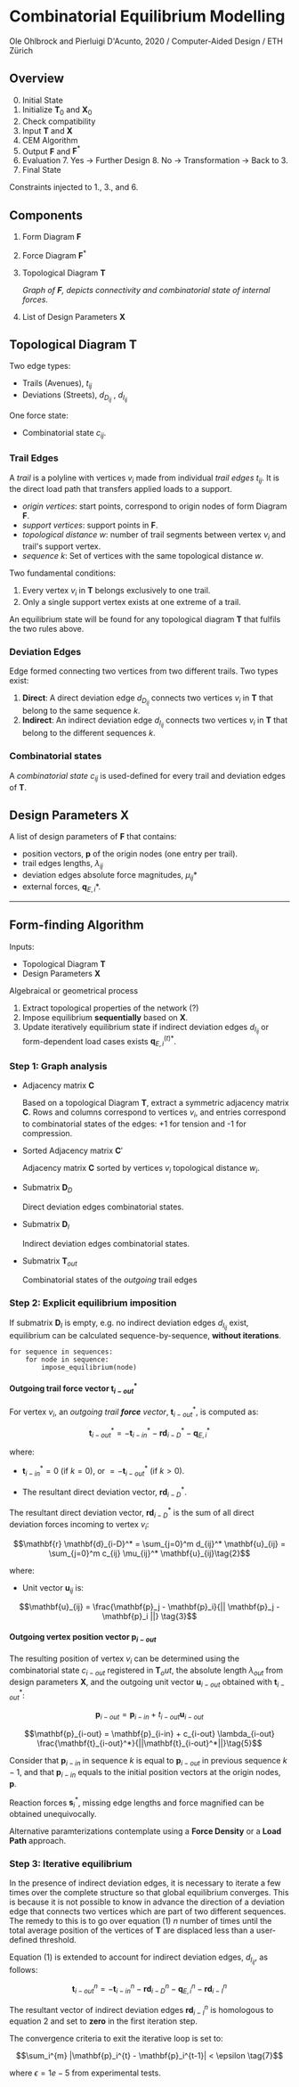 # Combinatorial Equilibrium Modelling

Ole Ohlbrock and Pierluigi D'Acunto, 2020 / Computer-Aided Design / ETH Zürich

## Overview
0. Initial State
1. Initialize $\mathbf{T}_0$ and $\mathbf{X}_0$
2. Check compatibility
3. Input $\mathbf{T}$ and $\mathbf{X}$
4. CEM Algorithm
5. Output $\mathbf{F}$ and $\mathbf{F}^*$
6. Evaluation
	7. Yes -> Further Design
	8. No -> Transformation -> Back to 3.
9. Final State

Constraints injected to 1., 3., and 6.

## Components

1. Form Diagram $\mathbf{F}$
2. Force Diagram $\mathbf{F}^*$
3. Topological Diagram $\mathbf{T}$

	_Graph of $\mathbf{F}$, depicts connectivity and combinatorial state of internal forces._
4. List of Design Parameters $\mathbf{X}$

## Topological Diagram $\mathbf{T}$

Two edge types:
- Trails (Avenues), $t_{ij}$
- Deviations (Streets), $d_{D_{ij}}$ , $d_{I_{ij}}$ 

One force state:
- Combinatorial state $c_{ij}$.

### Trail Edges
A _trail_ is a polyline with vertices $v_i$ made from individual _trail edges_ $t_{ij}$. It is the direct load path that transfers applied loads to a support.

- _origin vertices_: start points, correspond to origin nodes of form Diagram $\mathbf{F}$.
- _support vertices_: support points in $\mathbf{F}$.
- _topological distance_ $w$: number of trail segments between vertex $v_i$ and trail's support vertex. 
- _sequence_ $k$: Set of vertices with the same topological distance $w$. 

Two fundamental conditions:
1. Every vertex $v_i$ in $\mathbf{T}$ belongs exclusively to one trail.
2. Only a single support vertex exists at one extreme of a trail.

An equilibrium state will be found for any topological diagram $\mathbf{T}$ that fulfils the two rules above.

### Deviation Edges

Edge formed connecting two vertices from two different trails. Two types exist:

1. **Direct**: A direct deviation edge $d_{D_{ij}}$ connects two vertices $v_i$ in $\mathbf{T}$ that belong to the same sequence $k$.
2. **Indirect**: An indirect deviation edge $d_{I_{ij}}$ connects two vertices $v_i$ in $\mathbf{T}$ that belong to the different sequences $k$.

### Combinatorial states

A _combinatorial state_ $c_{ij}$ is used-defined for every trail and deviation edges of $\mathbf{T}$.


## Design Parameters $\mathbf{X}$

A list of design parameters of $\mathbf{F}$ that contains:
- position vectors, $\mathbf{p}$ of the origin nodes (one entry per trail).
- trail edges lengths, $\lambda_{ij}$
- deviation edges absolute force magnitudes, $\mu_{ij}*$
- external forces, $\mathbf{q}_{E, i}*$.

--- 

## Form-finding Algorithm

Inputs: 
-  Topological Diagram $\mathbf{T}$
- Design Parameters $\mathbf{X}$

Algebraical or geometrical process
1. Extract topological properties of the network (?)
2. Impose equilibrium **sequentially** based on $\mathbf{X}$.
3. Update iteratively equilibrium state if indirect deviation edges $d_{I_{ij}}$ or form-dependent load cases exists $\mathbf{q}_{E, i}^{(t)*}$.


### Step 1: Graph analysis

- Adjacency matrix $\mathbf{C}$

	Based on a topological Diagram $\mathbf{T}$, extract a symmetric adjacency matrix $\mathbf{C}$. Rows and columns correspond to vertices $v_i$, and entries correspond to combinatorial states of the edges: +1 for tension and -1 for compression.

- Sorted Adjacency matrix $\mathbf{C}'$

	Adjacency matrix $\mathbf{C}$ sorted by vertices $v_i$ topological distance $w_i$.
	
- Submatrix $\mathbf{D}_D$

	Direct deviation edges combinatorial states.

- Submatrix $\mathbf{D}_I$

	Indirect deviation edges combinatorial states.
	
- Submatrix $\mathbf{T}_{out}$

	Combinatorial states of the **outgoing*‌* trail edges
	
	
### Step 2: Explicit equilibrium imposition

If submatrix $\mathbf{D}_I$ is empty, e.g. no indirect deviation edges $d_{I_{ij}}$ exist, equilibrium can be calculated sequence-by-sequence, **without iterations**.

```
for sequence in sequences:
	for node in sequence:
		impose_equilibrium(node)
```


#### Outgoing trail **force** vector $\mathbf{t}_{i-out}^*$

For vertex $v_i$, an _outgoing trail **force** vector_, $\mathbf{t}_{i-out}^*$, is computed as:

$$\mathbf{t}_{i-out}^* = -\mathbf{t}_{i-in}^* -\mathbf{r} \mathbf{d}_{i-D}^* - \mathbf{q}_{E, i}^* \tag{1}$$

where:

- $\mathbf{t}_{i-in}^* = 0$ (if $k = 0$), or $= -\mathbf{t}_{i-out}^*$ (if $k > 0$).

- The resultant direct deviation vector, $\mathbf{r} \mathbf{d}_{i-D}^*$.


The resultant direct deviation vector, $\mathbf{r} \mathbf{d}_{i-D}^*$ is the sum of all direct deviation forces incoming to vertex $v_i$:

$$\mathbf{r} \mathbf{d}_{i-D}^* = \sum_{j=0}^m d_{ij}^* \mathbf{u}_{ij} = \sum_{j=0}^m c_{ij} \mu_{ij}^* \mathbf{u}_{ij}\tag{2}$$ 

where:

- Unit vector $\mathbf{u}_{ij}$ is:

$$\mathbf{u}_{ij} = \frac{\mathbf{p}_j - \mathbf{p}_i}{|| \mathbf{p}_j - \mathbf{p}_i ||} \tag{3}$$


#### Outgoing vertex **position** vector $\mathbf{p}_{i-out}$

The resulting position of vertex $v_i$ can be determined using the combinatorial state $c_{i-out}$ registered in $\mathbf{T}_out$, the absolute length $\lambda_{out}$ from design parameters $\mathbf{X}$, and the outgoing unit vector $\mathbf{u}_{i-out}$ obtained with $\mathbf{t}_{i-out}^*$:

$$\mathbf{p}_{i-out} = \mathbf{p}_{i-in} + t_{i-out} \mathbf{u}_{i-out}\tag{4}$$ 

$$\mathbf{p}_{i-out} = \mathbf{p}_{i-in} + c_{i-out} \lambda_{i-out} \frac{\mathbf{t}_{i-out}^*}{||\mathbf{t}_{i-out}^*||}\tag{5}$$

Consider that $\mathbf{p}_{i-in}$ in sequence $k$ is equal to $\mathbf{p}_{i-out}$ in previous sequence $k-1$, and that $\mathbf{p}_{i-in}$ equals to the initial position vectors at the origin nodes,  $\mathbf{p}$.

Reaction forces $\mathbf{s}_i^*$, missing edge lengths and force magnified can be obtained unequivocally.


Alternative paramterizations contemplate using a **Force Density** or a **Load Path** approach.


### Step 3: Iterative equilibrium

In the presence of indirect deviation edges, it is necessary to iterate a few times over the complete structure so that global equilibrium converges. This is because it is not possible to know in advance the direction of a deviation edge that connects two vertices which are part of two different sequences. The remedy to this is to go over equation (1) $n$ number of times until the total average position of the vertices of $\mathbf{T}$  are displaced less than a user-defined threshold. 

Equation (1) is extended to account for indirect deviation edges, $d_{I_{ij}}$, as follows: 

$$\mathbf{t}_{i-out}^{n} = -\mathbf{t}_{i-in}^{n} -\mathbf{r} \mathbf{d}_{i-D}^{n} - \mathbf{q}_{E, i}^{n} -\mathbf{r} \mathbf{d}_{i-I}^{n} \tag{6}$$

The resultant vector of indirect deviation edges $\mathbf{r} \mathbf{d}_{i-I}^{n}$ is homologous to equation 2 and set to **zero** in the first iteration step.

The convergence criteria to exit the iterative loop is set to:

$$\sum_i^{m} |\mathbf{p}_i^{t} - \mathbf{p}_i^{t-1}| < \epsilon \tag{7}$$

where $\epsilon = 1e-5$ from experimental tests.
